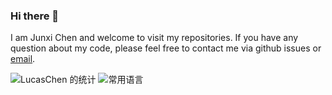 ### Hi there 👋
I am Junxi Chen and welcome to visit my repositories.
If you have any question about my code, please feel free to contact me via github issues or [email](mailto:chenjunxi22@mails.ucas.ac.cn).

![LucasChen 的统计](https://github-readme-stats.vercel.app/api?username=LucasChenLC&count_private=true&show_icons=true) 
![常用语言](https://github-readme-stats.vercel.app/api/top-langs/?username=LucasChenLC&layout=compact) 
